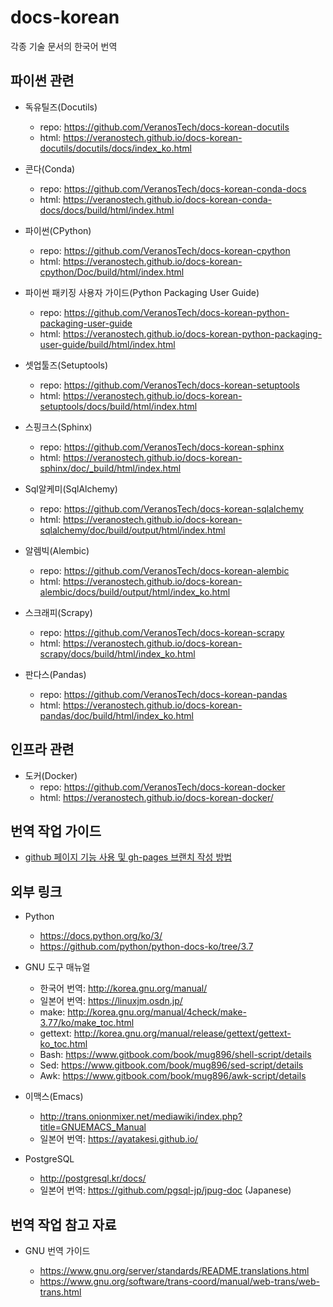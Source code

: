 # docs-korean

각종 기술 문서의 한국어 번역

## 파이썬 관련

* 독유틸즈(Docutils)
  * repo: https://github.com/VeranosTech/docs-korean-docutils
  * html: https://veranostech.github.io/docs-korean-docutils/docutils/docs/index_ko.html

* 콘다(Conda)
  * repo: https://github.com/VeranosTech/docs-korean-conda-docs
  * html: https://veranostech.github.io/docs-korean-conda-docs/docs/build/html/index.html

* 파이썬(CPython)
  * repo: https://github.com/VeranosTech/docs-korean-cpython
  * html: https://veranostech.github.io/docs-korean-cpython/Doc/build/html/index.html

* 파이썬 패키징 사용자 가이드(Python Packaging User Guide)
  * repo: https://github.com/VeranosTech/docs-korean-python-packaging-user-guide
  * html: https://veranostech.github.io/docs-korean-python-packaging-user-guide/build/html/index.html

* 셋업툴즈(Setuptools)
  * repo: https://github.com/VeranosTech/docs-korean-setuptools
  * html: https://veranostech.github.io/docs-korean-setuptools/docs/build/html/index.html

* 스핑크스(Sphinx)
  * repo: https://github.com/VeranosTech/docs-korean-sphinx
  * html: https://veranostech.github.io/docs-korean-sphinx/doc/_build/html/index.html

* Sql알케미(SqlAlchemy)
  * repo: https://github.com/VeranosTech/docs-korean-sqlalchemy
  * html: https://veranostech.github.io/docs-korean-sqlalchemy/doc/build/output/html/index.html

* 알렘빅(Alembic)
  * repo: https://github.com/VeranosTech/docs-korean-alembic
  * html: https://veranostech.github.io/docs-korean-alembic/docs/build/output/html/index_ko.html

* 스크래피(Scrapy)
  * repo: https://github.com/VeranosTech/docs-korean-scrapy
  * html: https://veranostech.github.io/docs-korean-scrapy/docs/build/html/index_ko.html

* 판다스(Pandas)
  * repo: https://github.com/VeranosTech/docs-korean-pandas
  * html: https://veranostech.github.io/docs-korean-pandas/doc/build/html/index_ko.html


## 인프라 관련

* 도커(Docker)
  * repo: https://github.com/VeranosTech/docs-korean-docker
  * html: https://veranostech.github.io/docs-korean-docker/


## 번역 작업 가이드

  * [github 페이지 기능 사용 및 gh-pages 브랜치 작성 방법](./gh-branch.rst)

## 외부 링크

* Python

  * https://docs.python.org/ko/3/
  * https://github.com/python/python-docs-ko/tree/3.7

* GNU 도구 매뉴얼
  * 한국어 번역: http://korea.gnu.org/manual/
  * 일본어 번역: https://linuxjm.osdn.jp/
  * make: http://korea.gnu.org/manual/4check/make-3.77/ko/make_toc.html
  * gettext: http://korea.gnu.org/manual/release/gettext/gettext-ko_toc.html
  * Bash: https://www.gitbook.com/book/mug896/shell-script/details
  * Sed: https://www.gitbook.com/book/mug896/sed-script/details
  * Awk: https://www.gitbook.com/book/mug896/awk-script/details
  
* 이맥스(Emacs)
  * http://trans.onionmixer.net/mediawiki/index.php?title=GNUEMACS_Manual
  * 일본어 번역: https://ayatakesi.github.io/

* PostgreSQL

  * http://postgresql.kr/docs/
  * 일본어 번역: https://github.com/pgsql-jp/jpug-doc (Japanese)


## 번역 작업 참고 자료

* GNU 번역 가이드

  * https://www.gnu.org/server/standards/README.translations.html   
  * https://www.gnu.org/software/trans-coord/manual/web-trans/web-trans.html
  
